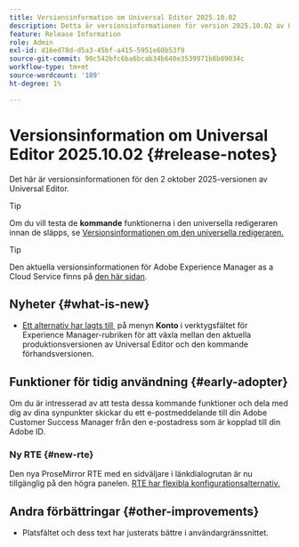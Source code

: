 ```yaml
---
title: Versionsinformation om Universal Editor 2025.10.02
description: Detta är versionsinformationen för version 2025.10.02 av Universal Editor.
feature: Release Information
role: Admin
exl-id: d16ed78d-d5a3-45bf-a415-5951e60b53f9
source-git-commit: 90c542bfc6ba6bcab34b640e3539971b8b89034c
workflow-type: tm+mt
source-wordcount: '189'
ht-degree: 1%

---
```



# Versionsinformation om Universal Editor 2025.10.02 {#release-notes}

Det här är versionsinformationen för den 2 oktober 2025-versionen av Universal Editor.

>[!TIP]
>
>Om du vill testa de **kommande** funktionerna i den universella redigeraren innan de släpps, se [Versionsinformationen om den universella redigeraren.](/help/release-notes/universal-editor/preview.md)

>[!TIP]
>
>Den aktuella versionsinformationen för Adobe Experience Manager as a Cloud Service finns på [den här sidan](/help/release-notes/release-notes-cloud/release-notes-current.md).

## Nyheter {#what-is-new}

* [Ett alternativ har lagts till &#x200B;](/help/sites-cloud/authoring/universal-editor/navigation.md#user-properties) på menyn **Konto** i verktygsfältet för Experience Manager-rubriken för att växla mellan den aktuella produktionsversionen av Universal Editor och den kommande förhandsversionen.

## Funktioner för tidig användning {#early-adopter}

Om du är intresserad av att testa dessa kommande funktioner och dela med dig av dina synpunkter skickar du ett e-postmeddelande till din Adobe Customer Success Manager från den e-postadress som är kopplad till din Adobe ID.

### Ny RTE {#new-rte}

Den nya ProseMirror RTE med en sidväljare i länkdialogrutan är nu tillgänglig på den högra panelen. [RTE har flexibla konfigurationsalternativ.](/help/implementing/universal-editor/configure-rte.md)

## Andra förbättringar {#other-improvements}

* Platsfältet och dess text har justerats bättre i användargränssnittet.
